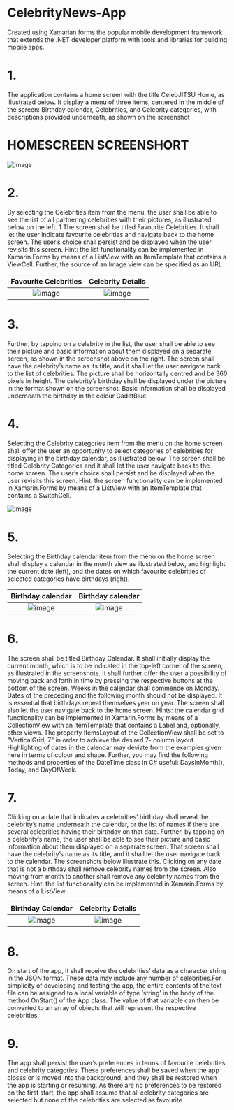 # CelebrityNews-App
Created using Xamarian forms the popular mobile development framework that extends the .NET developer platform with tools and libraries for building mobile apps.

# 1.
The application contains a home screen with the title CelebJITSU Home, as 
illustrated below. It display a menu of three items, centered in the middle of the screen: 
Birthday calendar, Celebrities, and Celebrity categories, with descriptions provided 
underneath, as shown on the screenshot

# HOMESCREEN SCREENSHORT
![image](https://user-images.githubusercontent.com/65861136/120707091-91939580-c4c2-11eb-9b33-fa9864657ef2.png)

# 2.
By selecting the Celebrities item from the menu, the user shall be able to see the list of 
all partnering celebrities with their pictures, as illustrated below on the left.
1 The screen 
shall be titled Favourite Celebrities. It shall let the user indicate favourite celebrities and 
navigate back to the home screen. The user’s choice shall persist and be displayed when 
the user revisits this screen. Hint: the list functionality can be implemented in 
Xamarin.Forms by means of a ListView with an ItemTemplate that contains a ViewCell.
Further, the source of an Image view can be specified as an URL

 Favourite Celebrities | Celebrity Details
:-------------------------:|:-------------------------:
![image](https://user-images.githubusercontent.com/65861136/120792820-c34a4200-c53e-11eb-99cf-bcf86a4de2ab.png) | ![image](https://user-images.githubusercontent.com/65861136/120792941-ec6ad280-c53e-11eb-9078-e32ef7e20dd0.png)

# 3.
Further, by tapping on a celebrity in the list, the user shall be able to see their picture and 
basic information about them displayed on a separate screen, as shown in the 
screenshot above on the right. The screen shall have the celebrity’s name as its title, and 
it shall let the user navigate back to the list of celebrities. The picture shall be horizontally 
centred and be 360 pixels in height. The celebrity’s birthday shall be displayed under the 
picture in the format shown on the screenshot. Basic information shall be displayed 
underneath the birthday in the colour CadetBlue

# 4.
Selecting the Celebrity categories item from the menu on the home screen shall offer 
the user an opportunity to select categories of celebrities for displaying in the birthday 
calendar, as illustrated below. The screen shall be titled Celebrity Categories and it shall 
let the user navigate back to the home screen. The user’s choice shall persist and be 
displayed when the user revisits this screen. Hint: the screen functionality can be 
implemented in Xamarin.Forms by means of a ListView with an ItemTemplate that 
contains a SwitchCell.

![image](https://user-images.githubusercontent.com/65861136/120795448-2be6ee00-c542-11eb-83b5-22d6a2b4082b.png)

# 5.
Selecting the Birthday calendar item from the menu on the home screen shall display a
calendar in the month view as illustrated below, and highlight the current date (left), and 
the dates on which favourite celebrities of selected categories have birthdays (right).

Birthday calendar | Birthday calendar
:-------------------------:|:-------------------------:
![image](https://user-images.githubusercontent.com/65861136/120795899-c5160480-c542-11eb-893e-774fceb021d2.png) | ![image](https://user-images.githubusercontent.com/65861136/120795972-da8b2e80-c542-11eb-9d26-7e9e29788a90.png)

# 6.
The screen shall be titled Birthday Calendar. It shall initially display the current month, 
which is to be indicated in the top-left corner of the screen, as illustrated in the 
screenshots. It shall further offer the user a possibility of moving back and forth in time by 
pressing the respective buttons at the bottom of the screen. Weeks in the calendar shall 
commence on Monday. Dates of the preceding and the following month should not be 
displayed. It is essential that birthdays repeat themselves year on year. The screen shall 
also let the user navigate back to the home screen. Hints: the calendar grid functionality 
can be implemented in Xamarin.Forms by means of a CollectionView with an 
ItemTemplate that contains a Label and, optionally, other views. The property ItemsLayout
of the CollectionView shall be set to "VerticalGrid, 7" in order to achieve the desired 7-
column layout. Highlighting of dates in the calendar may deviate from the examples given 
here in terms of colour and shape. Further, you may find the following methods and 
properties of the DateTime class in C# useful: DaysInMonth(), Today, and DayOfWeek.

# 7.
Clicking on a date that indicates a celebrities’ birthday shall reveal the celebrity’s name
underneath the calendar, or the list of names if there are several celebrities having their 
birthday on that date. Further, by tapping on a celebrity’s name, the user shall be able to 
see their picture and basic information about them displayed on a separate screen. 
That screen shall have the celebrity’s name as its title, and it shall let the user navigate 
back to the calendar. The screenshots below illustrate this. Clicking on any date that is 
not a birthday shall remove celebrity names from the screen. Also moving from month to 
another shall remove any celebrity names from the screen. Hint: the list functionality can 
be implemented in Xamarin.Forms by means of a ListView.

Birthday Calendar | Celebrity Details
:-------------------------:|:-------------------------:
![image](https://user-images.githubusercontent.com/65861136/120796376-6d2bcd80-c543-11eb-8d0c-0fe111521a27.png) | ![image](https://user-images.githubusercontent.com/65861136/120796462-82a0f780-c543-11eb-8c81-f49678ef3a3a.png)

# 8.
On start of the app, it shall receive the celebrities’ data as a character string in the JSON 
format. These data may include any number of celebrities.For simplicity of developing and testing 
the app, the entire contents of the text file can be assigned to a local variable of type 
‘string’ in the body of the method OnStart() of the App class. The value of that variable 
can then be converted to an array of objects that will represent the respective celebrities.
# 9.
The app shall persist the user’s preferences in terms of favourite celebrities and celebrity 
categories. These preferences shall be saved when the app closes or is moved into the 
background; and they shall be restored when the app is starting or resuming. As there are 
no preferences to be restored on the first start, the app shall assume that all celebrity 
categories are selected but none of the celebrities are selected as favourite
